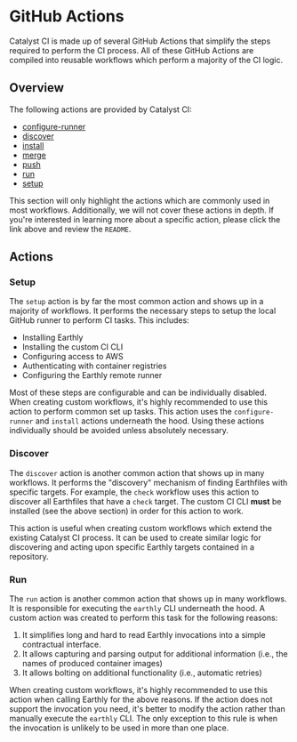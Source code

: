 # GitHub Actions

Catalyst CI is made up of several GitHub Actions that simplify the steps required to perform the CI process.
All of these GitHub Actions are compiled into reusable workflows which perform a majority of the CI logic.

## Overview

The following actions are provided by Catalyst CI:

* [configure-runner](https://github.com/input-output-hk/catalyst-ci/tree/master/actions/configure-runner)
* [discover](https://github.com/input-output-hk/catalyst-ci/tree/master/actions/discover)
* [install](https://github.com/input-output-hk/catalyst-ci/tree/master/actions/install)
* [merge](https://github.com/input-output-hk/catalyst-ci/tree/master/actions/merge)
* [push](https://github.com/input-output-hk/catalyst-ci/tree/master/actions/push)
* [run](https://github.com/input-output-hk/catalyst-ci/tree/master/actions/run)
* [setup](https://github.com/input-output-hk/catalyst-ci/tree/master/actions/setup)

This section will only highlight the actions which are commonly used in most workflows.
Additionally, we will not cover these actions in depth.
If you're interested in learning more about a specific action, please click the link above and review the `README`.

## Actions

### Setup

The `setup` action is by far the most common action and shows up in a majority of workflows.
It performs the necessary steps to setup the local GitHub runner to perform CI tasks.
This includes:

* Installing Earthly
* Installing the custom CI CLI
* Configuring access to AWS
* Authenticating with container registries
* Configuring the Earthly remote runner

Most of these steps are configurable and can be individually disabled.
When creating custom workflows, it's highly recommended to use this action to perform common set up tasks.
This action uses the `configure-runner` and `install` actions underneath the hood.
Using these actions individually should be avoided unless absolutely necessary.

### Discover

The `discover` action is another common action that shows up in many workflows.
It performs the "discovery" mechanism of finding Earthfiles with specific targets.
For example, the `check` workflow uses this action to discover all Earthfiles that have a `check` target.
The custom CI CLI **must** be installed (see the above section) in order for this action to work.

This action is useful when creating custom workflows which extend the existing Catalyst CI process.
It can be used to create similar logic for discovering and acting upon specific Earthly targets contained in a repository.

### Run

The `run` action is another common action that shows up in many workflows.
It is responsible for executing the `earthly` CLI underneath the hood.
A custom action was created to perform this task for the following reasons:

1. It simplifies long and hard to read Earthly invocations into a simple contractual interface.
2. It allows capturing and parsing output for additional information (i.e., the names of produced container images)
3. It allows bolting on additional functionality (i.e., automatic retries)

When creating custom workflows, it's highly recommended to use this action when calling Earthly for the above reasons.
If the action does not support the invocation you need, it's better to modify the action rather than manually execute the `earthly`
CLI.
The only exception to this rule is when the invocation is unlikely to be used in more than one place.
